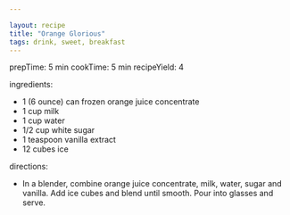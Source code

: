 ```yaml
---

layout: recipe
title: "Orange Glorious"
tags: drink, sweet, breakfast
---
```


prepTime: 5 min
cookTime: 5 min
recipeYield: 4

ingredients:
- 1 (6 ounce) can frozen orange juice concentrate
- 1 cup milk
- 1 cup water
- 1/2 cup white sugar
- 1 teaspoon vanilla extract
- 12 cubes ice

directions:
- In a blender, combine orange juice concentrate, milk, water, sugar and vanilla. Add ice cubes and blend until smooth. Pour into glasses and serve.
